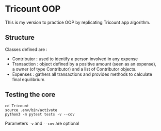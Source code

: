 # Tricount OOP

This is my version to practice OOP by replicating Tricount app algorithm.

## Structure 

Classes defined are :
- Contributor : used to identify a person involved in any expense
- Transaction : object defined by a positive amount (seen as an expense), a owner (of type Contributor) and a list of Contributor objects.
- Expenses : gathers all transactions and provides methods to calculate final equilibrium.

## Testing the core

```shell
cd Tricount
source .env/bin/activate
python3 -m pytest tests -v --cov
```

Parameters `-v` and `--cov` are optional
